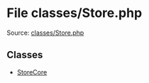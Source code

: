 File classes/Store.php
=========

Source: [classes/Store.php](https://github.com/PrestaShop/PrestaShop/blob/1.5.6.3/classes/Store.php)


Classes
-------

* [StoreCore](class.StoreCore.md)

